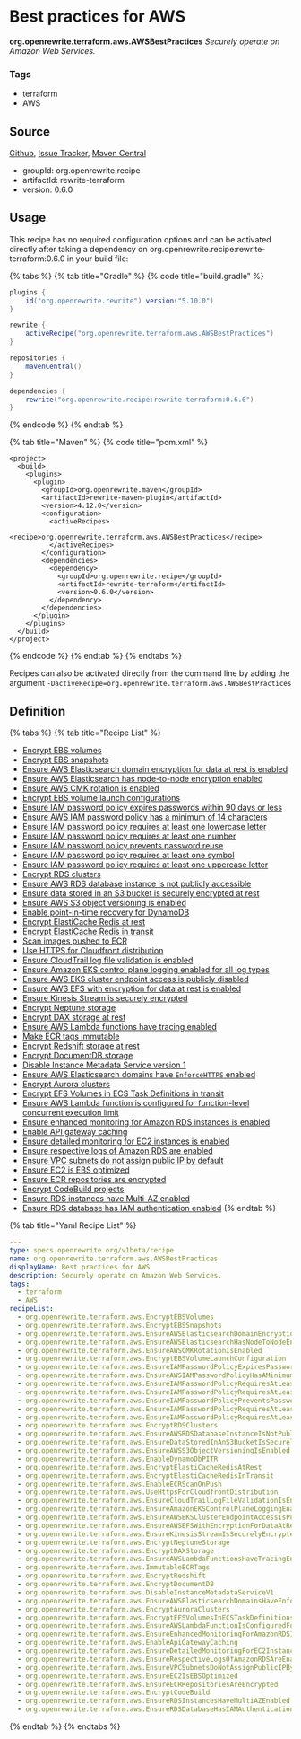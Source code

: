 # Best practices for AWS

 **org.openrewrite.terraform.aws.AWSBestPractices** _Securely operate on Amazon Web Services._

### Tags

* terraform
* AWS

## Source

[Github](https://github.com/openrewrite/rewrite-terraform), [Issue Tracker](https://github.com/openrewrite/rewrite-terraform/issues), [Maven Central](https://search.maven.org/artifact/org.openrewrite.recipe/rewrite-terraform/0.6.0/jar)

* groupId: org.openrewrite.recipe
* artifactId: rewrite-terraform
* version: 0.6.0

## Usage

This recipe has no required configuration options and can be activated directly after taking a dependency on org.openrewrite.recipe:rewrite-terraform:0.6.0 in your build file:

{% tabs %}
{% tab title="Gradle" %}
{% code title="build.gradle" %}
```groovy
plugins {
    id("org.openrewrite.rewrite") version("5.10.0")
}

rewrite {
    activeRecipe("org.openrewrite.terraform.aws.AWSBestPractices")
}

repositories {
    mavenCentral()
}

dependencies {
    rewrite("org.openrewrite.recipe:rewrite-terraform:0.6.0")
}
```
{% endcode %}
{% endtab %}

{% tab title="Maven" %}
{% code title="pom.xml" %}
```markup
<project>
  <build>
    <plugins>
      <plugin>
        <groupId>org.openrewrite.maven</groupId>
        <artifactId>rewrite-maven-plugin</artifactId>
        <version>4.12.0</version>
        <configuration>
          <activeRecipes>
            <recipe>org.openrewrite.terraform.aws.AWSBestPractices</recipe>
          </activeRecipes>
        </configuration>
        <dependencies>
          <dependency>
            <groupId>org.openrewrite.recipe</groupId>
            <artifactId>rewrite-terraform</artifactId>
            <version>0.6.0</version>
          </dependency>
        </dependencies>
      </plugin>
    </plugins>
  </build>
</project>
```
{% endcode %}
{% endtab %}
{% endtabs %}

Recipes can also be activated directly from the command line by adding the argument `-DactiveRecipe=org.openrewrite.terraform.aws.AWSBestPractices`

## Definition

{% tabs %}
{% tab title="Recipe List" %}
* [Encrypt EBS volumes](encryptebsvolumes.md)
* [Encrypt EBS snapshots](encryptebssnapshots.md)
* [Ensure AWS Elasticsearch domain encryption for data at rest is enabled](ensureawselasticsearchdomainencryptionfordataatrestisenabled.md)
* [Ensure AWS Elasticsearch has node-to-node encryption enabled](ensureawselasticsearchhasnodetonodeencryptionenabled.md)
* [Ensure AWS CMK rotation is enabled](ensureawscmkrotationisenabled.md)
* [Encrypt EBS volume launch configurations](encryptebsvolumelaunchconfiguration.md)
* [Ensure IAM password policy expires passwords within 90 days or less](ensureiampasswordpolicyexpirespasswordswithin90daysorless.md)
* [Ensure AWS IAM password policy has a minimum of 14 characters](ensureawsiampasswordpolicyhasaminimumof14characters.md)
* [Ensure IAM password policy requires at least one lowercase letter](ensureiampasswordpolicyrequiresatleastonelowercaseletter.md)
* [Ensure IAM password policy requires at least one number](ensureiampasswordpolicyrequiresatleastonenumber.md)
* [Ensure IAM password policy prevents password reuse](ensureiampasswordpolicypreventspasswordreuse.md)
* [Ensure IAM password policy requires at least one symbol](ensureiampasswordpolicyrequiresatleastonesymbol.md)
* [Ensure IAM password policy requires at least one uppercase letter](ensureiampasswordpolicyrequiresatleastoneuppercaseletter.md)
* [Encrypt RDS clusters](encryptrdsclusters.md)
* [Ensure AWS RDS database instance is not publicly accessible](ensureawsrdsdatabaseinstanceisnotpubliclyaccessible.md)
* [Ensure data stored in an S3 bucket is securely encrypted at rest](ensuredatastoredinans3bucketissecurelyencryptedatrest.md)
* [Ensure AWS S3 object versioning is enabled](ensureawss3objectversioningisenabled.md)
* [Enable point-in-time recovery for DynamoDB](enabledynamodbpitr.md)
* [Encrypt ElastiCache Redis at rest](encryptelasticacheredisatrest.md)
* [Encrypt ElastiCache Redis in transit](encryptelasticacheredisintransit.md)
* [Scan images pushed to ECR](enableecrscanonpush.md)
* [Use HTTPS for Cloudfront distribution](usehttpsforcloudfrontdistribution.md)
* [Ensure CloudTrail log file validation is enabled](ensurecloudtraillogfilevalidationisenabled.md)
* [Ensure Amazon EKS control plane logging enabled for all log types](ensureamazonekscontrolplaneloggingenabledforalllogtypes.md)
* [Ensure AWS EKS cluster endpoint access is publicly disabled](ensureawseksclusterendpointaccessispubliclydisabled.md)
* [Ensure AWS EFS with encryption for data at rest is enabled](ensureawsefswithencryptionfordataatrestisenabled.md)
* [Ensure Kinesis Stream is securely encrypted](ensurekinesisstreamissecurelyencrypted.md)
* [Encrypt Neptune storage](encryptneptunestorage.md)
* [Encrypt DAX storage at rest](encryptdaxstorage.md)
* [Ensure AWS Lambda functions have tracing enabled](ensureawslambdafunctionshavetracingenabled.md)
* [Make ECR tags immutable](immutableecrtags.md)
* [Encrypt Redshift storage at rest](encryptredshift.md)
* [Encrypt DocumentDB storage](encryptdocumentdb.md)
* [Disable Instance Metadata Service version 1](disableinstancemetadataservicev1.md)
* [Ensure AWS Elasticsearch domains have `EnforceHTTPS` enabled](ensureawselasticsearchdomainshaveenforcehttpsenabled.md)
* [Encrypt Aurora clusters](encryptauroraclusters.md)
* [Encrypt EFS Volumes in ECS Task Definitions in transit](encryptefsvolumesinecstaskdefinitionsintransit.md)
* [Ensure AWS Lambda function is configured for function-level concurrent execution limit](ensureawslambdafunctionisconfiguredforfunctionlevelconcurrentexecutionlimit.md)
* [Ensure enhanced monitoring for Amazon RDS instances is enabled](ensureenhancedmonitoringforamazonrdsinstancesisenabled.md)
* [Enable API gateway caching](enableapigatewaycaching.md)
* [Ensure detailed monitoring for EC2 instances is enabled](ensuredetailedmonitoringforec2instancesisenabled.md)
* [Ensure respective logs of Amazon RDS are enabled](ensurerespectivelogsofamazonrdsareenabled.md)
* [Ensure VPC subnets do not assign public IP by default](ensurevpcsubnetsdonotassignpublicipbydefault.md)
* [Ensure EC2 is EBS optimized](ensureec2isebsoptimized.md)
* [Ensure ECR repositories are encrypted](ensureecrrepositoriesareencrypted.md)
* [Encrypt CodeBuild projects](encryptcodebuild.md)
* [Ensure RDS instances have Multi-AZ enabled](ensurerdsinstanceshavemultiazenabled.md)
* [Ensure RDS database has IAM authentication enabled](ensurerdsdatabasehasiamauthenticationenabled.md)
{% endtab %}

{% tab title="Yaml Recipe List" %}
```yaml
---
type: specs.openrewrite.org/v1beta/recipe
name: org.openrewrite.terraform.aws.AWSBestPractices
displayName: Best practices for AWS
description: Securely operate on Amazon Web Services.
tags:
  - terraform
  - AWS
recipeList:
  - org.openrewrite.terraform.aws.EncryptEBSVolumes
  - org.openrewrite.terraform.aws.EncryptEBSSnapshots
  - org.openrewrite.terraform.aws.EnsureAWSElasticsearchDomainEncryptionForDataAtRestIsEnabled
  - org.openrewrite.terraform.aws.EnsureAWSElasticsearchHasNodeToNodeEncryptionEnabled
  - org.openrewrite.terraform.aws.EnsureAWSCMKRotationIsEnabled
  - org.openrewrite.terraform.aws.EncryptEBSVolumeLaunchConfiguration
  - org.openrewrite.terraform.aws.EnsureIAMPasswordPolicyExpiresPasswordsWithin90DaysOrLess
  - org.openrewrite.terraform.aws.EnsureAWSIAMPasswordPolicyHasAMinimumOf14Characters
  - org.openrewrite.terraform.aws.EnsureIAMPasswordPolicyRequiresAtLeastOneLowercaseLetter
  - org.openrewrite.terraform.aws.EnsureIAMPasswordPolicyRequiresAtLeastOneNumber
  - org.openrewrite.terraform.aws.EnsureIAMPasswordPolicyPreventsPasswordReuse
  - org.openrewrite.terraform.aws.EnsureIAMPasswordPolicyRequiresAtLeastOneSymbol
  - org.openrewrite.terraform.aws.EnsureIAMPasswordPolicyRequiresAtLeastOneUppercaseLetter
  - org.openrewrite.terraform.aws.EncryptRDSClusters
  - org.openrewrite.terraform.aws.EnsureAWSRDSDatabaseInstanceIsNotPubliclyAccessible
  - org.openrewrite.terraform.aws.EnsureDataStoredInAnS3BucketIsSecurelyEncryptedAtRest
  - org.openrewrite.terraform.aws.EnsureAWSS3ObjectVersioningIsEnabled
  - org.openrewrite.terraform.aws.EnableDynamoDbPITR
  - org.openrewrite.terraform.aws.EncryptElastiCacheRedisAtRest
  - org.openrewrite.terraform.aws.EncryptElastiCacheRedisInTransit
  - org.openrewrite.terraform.aws.EnableECRScanOnPush
  - org.openrewrite.terraform.aws.UseHttpsForCloudfrontDistribution
  - org.openrewrite.terraform.aws.EnsureCloudTrailLogFileValidationIsEnabled
  - org.openrewrite.terraform.aws.EnsureAmazonEKSControlPlaneLoggingEnabledForAllLogTypes
  - org.openrewrite.terraform.aws.EnsureAWSEKSClusterEndpointAccessIsPubliclyDisabled
  - org.openrewrite.terraform.aws.EnsureAWSEFSWithEncryptionForDataAtRestIsEnabled
  - org.openrewrite.terraform.aws.EnsureKinesisStreamIsSecurelyEncrypted
  - org.openrewrite.terraform.aws.EncryptNeptuneStorage
  - org.openrewrite.terraform.aws.EncryptDAXStorage
  - org.openrewrite.terraform.aws.EnsureAWSLambdaFunctionsHaveTracingEnabled
  - org.openrewrite.terraform.aws.ImmutableECRTags
  - org.openrewrite.terraform.aws.EncryptRedshift
  - org.openrewrite.terraform.aws.EncryptDocumentDB
  - org.openrewrite.terraform.aws.DisableInstanceMetadataServiceV1
  - org.openrewrite.terraform.aws.EnsureAWSElasticsearchDomainsHaveEnforceHTTPSEnabled
  - org.openrewrite.terraform.aws.EncryptAuroraClusters
  - org.openrewrite.terraform.aws.EncryptEFSVolumesInECSTaskDefinitionsInTransit
  - org.openrewrite.terraform.aws.EnsureAWSLambdaFunctionIsConfiguredForFunctionLevelConcurrentExecutionLimit
  - org.openrewrite.terraform.aws.EnsureEnhancedMonitoringForAmazonRDSInstancesIsEnabled
  - org.openrewrite.terraform.aws.EnableApiGatewayCaching
  - org.openrewrite.terraform.aws.EnsureDetailedMonitoringForEC2InstancesIsEnabled
  - org.openrewrite.terraform.aws.EnsureRespectiveLogsOfAmazonRDSAreEnabled
  - org.openrewrite.terraform.aws.EnsureVPCSubnetsDoNotAssignPublicIPByDefault
  - org.openrewrite.terraform.aws.EnsureEC2IsEBSOptimized
  - org.openrewrite.terraform.aws.EnsureECRRepositoriesAreEncrypted
  - org.openrewrite.terraform.aws.EncryptCodeBuild
  - org.openrewrite.terraform.aws.EnsureRDSInstancesHaveMultiAZEnabled
  - org.openrewrite.terraform.aws.EnsureRDSDatabaseHasIAMAuthenticationEnabled
```
{% endtab %}
{% endtabs %}

